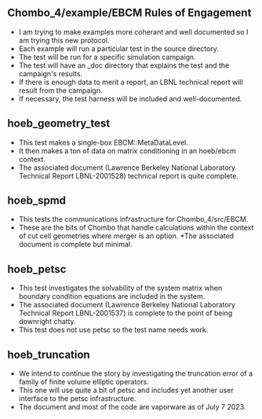 

## Chombo_4/example/EBCM Rules of Engagement
*  I am trying to make examples more coherant and well documented so I am trying this new protocol.
*  Each example will run a particular test in the source directory.
*  The test will be run for a specific simulation campaign.
*  The test will have an _doc directory that explains the test and the campaign's results.
*  If there is enough data to merit a report, an LBNL technical report will result from the campaign.
*  If necessary, the test harness will be included and well-documented.

## hoeb_geometry_test
* This test makes a single-box EBCM::MetaDataLevel.
* It then makes a ton of data on matrix conditioning in an hoeb/ebcm context.
* The associated document (Lawrence Berkeley National Laboratory Technical Report LBNL-2001528) technical report is quite complete.   

## hoeb_spmd
* This tests the communications infrastructure for Chombo_4/src/EBCM.
* These are the bits of Chombo that handle calculations within the context of  cut cell geometries where merger is an option.
*The associated document is complete but minimal.

## hoeb_petsc
* This test investigates the solvability of the system matrix when boundary condition equations are included in the system.
* The associated document (Lawrence Berkeley National Laboratory Technical Report LBNL-2001537) is complete to the point of being downright chatty.
* This test does not use petsc so the test name needs work.

## hoeb_truncation
* We intend to continue the story by investigating the truncation error of a family of finite volume elliptic operators.
* This one will use quite a bit of petsc and includes yet another user interface to the petsc infrastructure.
* The document and most of the code are vaporware as of July 7 2023.
